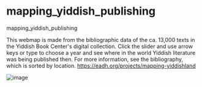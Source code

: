 # mapping_yiddish_publishing
mapping_yiddish_publishing

This webmap is made from the bibliographic data of the ca. 13,000 texts in the Yiddish Book Center's digital collection. Click the slider and use arrow keys or type to choose a year and see where in the world Yiddish literature was being published then. For more information, see the bibliography, which is sorted by location.
https://eadh.org/projects/mapping-yiddishland

![image](https://user-images.githubusercontent.com/127442578/225056926-3461bf93-0d85-444e-b95f-b7af1485489e.png)
